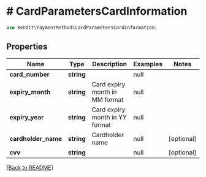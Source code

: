 # # CardParametersCardInformation


```php
use Xendit\PaymentMethod\CardParametersCardInformation;
```

## Properties

Name | Type | Description | Examples | Notes
------------ | ------------- | ------------- | ------------- | ------------- 
**card_number** | **string** |  | null | 
**expiry_month** | **string** | Card expiry month in MM format | null | 
**expiry_year** | **string** | Card expiry month in YY format | null | 
**cardholder_name** | **string** | Cardholder name | null |  [optional]
**cvv** | **string** |  | null |  [optional]

[[Back to README]](../../README.md)
